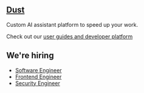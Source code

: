 ## [Dust](https://dust.tt)

Custom AI assistant platform to speed up your work.

Check out our [user guides and developer platform](https://docs.dust.tt)

## We're hiring

- [Software Engineer](https://jobs.ashbyhq.com/dust/bad88b68-e2db-47f0-ab42-4d6dd2664e76)
- [Frontend Engineer](https://jobs.ashbyhq.com/dust/f4b23a43-5d07-4ea3-b291-90db7db5e011)
- [Security Engineer](https://jobs.ashbyhq.com/dust/4ef6ceae-4779-4113-a82c-198b4b341ef9)
